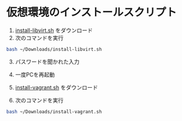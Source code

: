 # 仮想環境のインストールスクリプト

1. [install-libvirt.sh](./install-libvirt.sh) をダウンロード
2. 次のコマンドを実行
 ```bash
bash ~/Downloads/install-libvirt.sh
```
3. パスワードを聞かれた入力
4. 一度PCを再起動

5. [install-vagrant.sh](./install-vagrant.sh) をダウンロード
6. 次のコマンドを実行
```bash
bash ~/Downloads/install-vagrant.sh
```